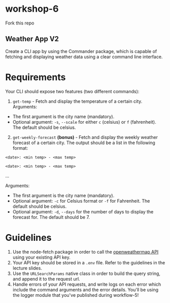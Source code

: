 # workshop-6

Fork this repo

## Weather App V2

Create a CLI app by using the Commander package, which is capable of fetching and displaying weather data using a clear command line interface.

# Requirements

Your CLI should expose two features (two different commands):

1. `get-temp` - Fetch and display the temperature of a certain city.
   Arguments:

- The first argument is the city name (mandatory).
- Optional argument: `-s`, `--scale` for either `c` (celsius) or `f` (fahrenheit). The default should be celsius.

2. `get-weekly-forecast` **(bonus)** - Fetch and display the weekly weather forecast of a certain city.
   The output should be a list in the following format:

`<date>: <min temp> - <max temp>`

`<date>: <min temp> - <max temp>`

...

Arguments:

- The first argument is the city name (mandatory).
- Optional argument: `-c` for Celsius format or `-f` for Fahrenheit. The default should be celsius.
- Optional argument: `-d`, `--days` for the number of days to display the forecast for. The default should be 7.

# Guidelines

1. Use the node-fetch package in order to call the [openweathermap API](https://openweathermap.org/api) using your existing API key.
2. Your API key should be stored in a `.env` file. Refer to the guidelines in the lecture slides.
3. Use the `URLSearchParams` native class in order to build the query string, and append it to the request url.
4. Handle errors of your API requests, and write logs on each error which include the command arguments and the error details. You'll be using the logger module that you've published during workflow-5!

